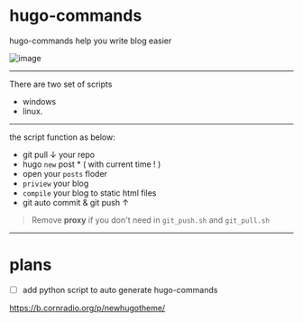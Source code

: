 # hugo-commands
 hugo-commands help you write blog easier
 
 ![image](https://github.com/cornradio/hugoAuto1/assets/119606491/3e1d2411-4ae9-4a6a-bf47-e8013841c8ba)

---
There are two set of scripts 
- windows
- linux.

---

the script function as below:

- git pull ↓ your repo 
- hugo `new` post * ( with current time ! )
- open your `posts` floder
- `priview` your blog 
- `compile` your blog to static html files
- git auto commit & git push ↑


> Remove **proxy** if you don't need in `git_push.sh` and `git_pull.sh`


---
# plans
- [ ] add python script to auto generate hugo-commands

https://b.cornradio.org/p/newhugotheme/
